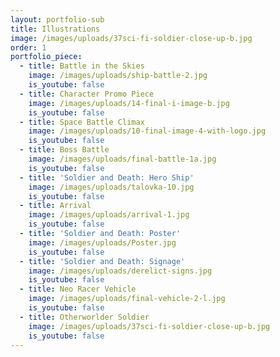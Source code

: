 ```yaml
---
layout: portfolio-sub
title: Illustrations
image: /images/uploads/37sci-fi-soldier-close-up-b.jpg
order: 1
portfolio_piece:
  - title: Battle in the Skies
    image: /images/uploads/ship-battle-2.jpg
    is_youtube: false
  - title: Character Promo Piece
    image: /images/uploads/14-final-i-image-b.jpg
    is_youtube: false
  - title: Space Battle Climax
    image: /images/uploads/10-final-image-4-with-logo.jpg
    is_youtube: false
  - title: Boss Battle
    image: /images/uploads/final-battle-1a.jpg
    is_youtube: false
  - title: 'Soldier and Death: Hero Ship'
    image: /images/uploads/talovka-10.jpg
    is_youtube: false
  - title: Arrival
    image: /images/uploads/arrival-1.jpg
    is_youtube: false
  - title: 'Soldier and Death: Poster'
    image: /images/uploads/Poster.jpg
    is_youtube: false
  - title: 'Soldier and Death: Signage'
    image: /images/uploads/derelict-signs.jpg
    is_youtube: false
  - title: Neo Racer Vehicle
    image: /images/uploads/final-vehicle-2-l.jpg
    is_youtube: false
  - title: Otherworlder Soldier
    image: /images/uploads/37sci-fi-soldier-close-up-b.jpg
    is_youtube: false
---
```


